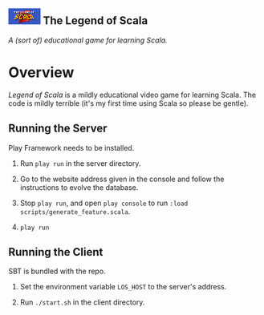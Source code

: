 ## ![Logo](/tools/art/splash.png) The Legend of Scala

_A (sort of) educational game for learning Scala._

# Overview

_Legend of Scala_ is a mildly educational video game for learning Scala. The
code is mildly terrible (it's my first time using Scala so please be gentle).

## Running the Server

Play Framework needs to be installed.

1. Run `play run` in the server directory.

2. Go to the website address given in the console and follow the instructions
   to evolve the database.

3. Stop `play run`, and open `play console` to run
   `:load scripts/generate_feature.scala`.

4. `play run`

## Running the Client

SBT is bundled with the repo.

1. Set the environment variable `LOS_HOST` to the server's address.

2. Run `./start.sh` in the client directory.
